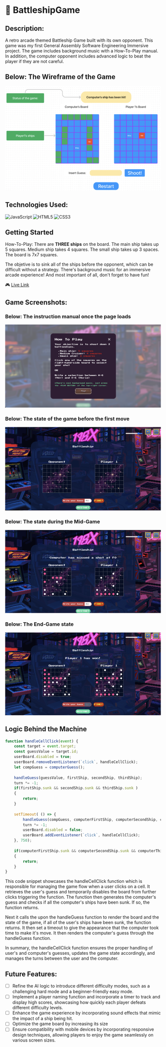 
# :ocean:  BattleshipGame 

## Description:
A retro arcade themed Battleship Game built with its own opponent. This game was my first General Assembly Software Engineering Immersive project. The game includes background music with a How-To-Play manual. In addition, the computer opponent includes advanced logic to beat the player if they are not careful.

## Below: The Wireframe of the Game
![A screenshot showcasing the wireframe of battleship game.](./images/WireFrame.png)

## Technologies Used:
![JavaScript](https://img.shields.io/badge/JavaScript-323330?style=for-the-badge&logo=javascript&logoColor=F7DF1E)
![HTML5](https://img.shields.io/badge/HTML5-E34F26?style=for-the-badge&logo=html5&logoColor=white)
![CSS3](https://img.shields.io/badge/CSS3-1572B6?style=for-the-badge&logo=css3&logoColor=white)

## Getting Started
How-To-Play: There are **THREE ships** on the board. The main ship takes up 5 squares. Medium ship takes 4 squares. The small ship takes up 3 spaces. The board is 7x7 squares. 

The objetive is to sink all of the ships before the opponent, which can be difficult without a strategy. 
There's background music for an immersive arcade experience! 
And most important of all, don't forget to have fun!

:video_game: [Live Link](https://andrewsegovia00.github.io/BattleshipGame/)

## Game Screenshots:

### Below: The instruction manual once the page loads
![A screenshot displaying the rules of battleship before the game starts.](./images/Start-Game.png)

### Below: The state of the game before the first move
![A screenshot displaying the battleship game before the user makes a move.](./images/Initialization.png)

### Below: The state during the Mid-Game
![A screenshot displaying the battleship game during the mid-game.](./images/Mid-Game.png)

### Below: The End-Game state
![A screenshot showing the battleship game once the user or computer has won](./images/End-Game.png)

## Logic Behind the Machine
```javascript
function handleCellClick(event) {
    const target = event.target;
    const guessValue = target.id;
    userBoard.disabled = true;
    userBoard.removeEventListener(`click`, handleCellClick);
    let compGuess = computerGuess();

    handleGuess(guessValue, firstShip, secondShip, thirdShip);
    turn *= -1;
    if(firstShip.sunk && secondShip.sunk && thirdShip.sunk )
    {
        return;
    }

    setTimeout( () => {
        handleGuess(compGuess, computerFirstShip, computerSecondShip, computerThirdShip);
        turn *= -1;
        userBoard.disabled = false;
        userBoard.addEventListener(`click`, handleCellClick);
    }, 750);

    if(computerFirstShip.sunk && computerSecondShip.sunk && computerThirdShip.sunk)
    {
        return;
    }
}
```
This code snippet showcases the handleCellClick function which is responsible for managing the game flow when a user clicks on a cell. It retrieves the user's guess and temporarily disables the board from further clicks triggering the function. The function then generates the computer's guess and checks if all the computer's ships have been sunk. If so, the function returns.

Next it calls the upon the handleGuess function to render the board and the state of the game, if all of the user's ships have been sunk, the function returns. It then set a timeout to give the appearance that the computer took time to make it's move. It then renders the computer's guess through the handleGuess function.

In summary, the handleCellClick function ensures the proper handling of user's and computer's guesses, updates the game state accordingly, and manages the turns between the user and the computer.

## Future Features: 
- [ ] Refine the AI logic to introduce different difficulty modes, such as a challenging hard mode and a beginner-friendly easy mode.
- [ ] Implement a player naming function and incorporate a timer to track and display high scores, showcasing how quickly each player defeats different difficulty levels.
- [ ] Enhance the game experience by incorporating sound effects that mimic the impact of a ship being hit.
- [ ] Optimize the game board by increasing its size
- [ ] Ensure compatibility with mobile devices by incorporating responsive design techniques, allowing players to enjoy the game seamlessly on various screen sizes.